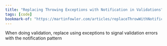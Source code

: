 ```yaml
---
title: "Replacing Throwing Exceptions with Notification in Validations"
tags: [code]
bookmark-of: "https://martinfowler.com/articles/replaceThrowWithNotification.html"
---
```

When doing validation, replace using exceptions to signal validation errors with the notification pattern